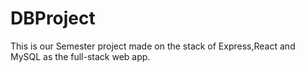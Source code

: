 # DBProject

This is our Semester project made on the stack of Express,React and MySQL as the full-stack web app.

